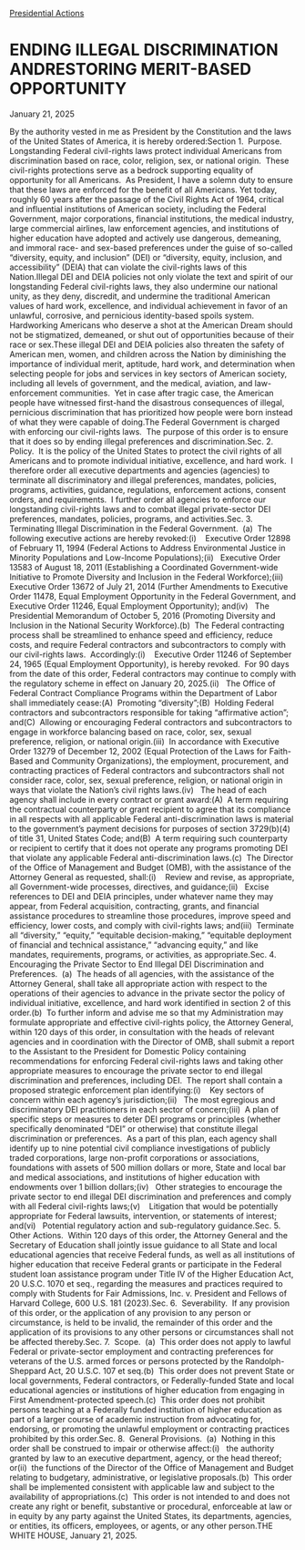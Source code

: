 [Presidential Actions](https://www.whitehouse.gov/presidential-actions/)

# 					ENDING ILLEGAL DISCRIMINATION ANDRESTORING MERIT-BASED OPPORTUNITY				

January 21, 2025

By the authority vested in me as President by the Constitution and the laws of the United States of America, it is hereby ordered:Section 1.  Purpose.  Longstanding Federal civil-rights laws protect individual Americans from discrimination based on race, color, religion, sex, or national origin.  These civil-rights protections serve as a bedrock supporting equality of opportunity for all Americans.  As President, I have a solemn duty to ensure that these laws are enforced for the benefit of all Americans. Yet today, roughly 60 years after the passage of the Civil Rights Act of 1964, critical and influential institutions of American society, including the Federal Government, major corporations, financial institutions, the medical industry, large commercial airlines, law enforcement agencies, and institutions of higher education have adopted and actively use dangerous, demeaning, and immoral race- and sex-based preferences under the guise of so-called “diversity, equity, and inclusion” (DEI) or “diversity, equity, inclusion, and accessibility” (DEIA) that can violate the civil-rights laws of this Nation.Illegal DEI and DEIA policies not only violate the text and spirit of our longstanding Federal civil-rights laws, they also undermine our national unity, as they deny, discredit, and undermine the traditional American values of hard work, excellence, and individual achievement in favor of an unlawful, corrosive, and pernicious identity-based spoils system.  Hardworking Americans who deserve a shot at the American Dream should not be stigmatized, demeaned, or shut out of opportunities because of their race or sex.These illegal DEI and DEIA policies also threaten the safety of American men, women, and children across the Nation by diminishing the importance of individual merit, aptitude, hard work, and determination when selecting people for jobs and services in key sectors of American society, including all levels of government, and the medical, aviation, and law-enforcement communities.  Yet in case after tragic case, the American people have witnessed first-hand the disastrous consequences of illegal, pernicious discrimination that has prioritized how people were born instead of what they were capable of doing.The Federal Government is charged with enforcing our civil-rights laws.  The purpose of this order is to ensure that it does so by ending illegal preferences and discrimination.Sec. 2.  Policy.  It is the policy of the United States to protect the civil rights of all Americans and to promote individual initiative, excellence, and hard work.  I therefore order all executive departments and agencies (agencies) to terminate all discriminatory and illegal preferences, mandates, policies, programs, activities, guidance, regulations, enforcement actions, consent orders, and requirements.  I further order all agencies to enforce our longstanding civil-rights laws and to combat illegal private-sector DEI preferences, mandates, policies, programs, and activities.Sec. 3.  Terminating Illegal Discrimination in the Federal Government.  (a)  The following executive actions are hereby revoked:(i)    Executive Order 12898 of February 11, 1994 (Federal Actions to Address Environmental Justice in Minority Populations and Low-Income Populations);(ii)   Executive Order 13583 of August 18, 2011 (Establishing a Coordinated Government-wide Initiative to Promote Diversity and Inclusion in the Federal Workforce);(iii)  Executive Order 13672 of July 21, 2014 (Further Amendments to Executive Order 11478, Equal Employment Opportunity in the Federal Government, and Executive Order 11246, Equal Employment Opportunity); and(iv)   The Presidential Memorandum of October 5, 2016 (Promoting Diversity and Inclusion in the National Security Workforce).(b)  The Federal contracting process shall be streamlined to enhance speed and efficiency, reduce costs, and require Federal contractors and subcontractors to comply with our civil-rights laws.  Accordingly:(i)    Executive Order 11246 of September 24, 1965 (Equal Employment Opportunity), is hereby revoked.  For 90 days from the date of this order, Federal contractors may continue to comply with the regulatory scheme in effect on January 20, 2025.(ii)   The Office of Federal Contract Compliance Programs within the Department of Labor shall immediately cease:(A)  Promoting “diversity”;(B)  Holding Federal contractors and subcontractors responsible for taking “affirmative action”; and(C)  Allowing or encouraging Federal contractors and subcontractors to engage in workforce balancing based on race, color, sex, sexual preference, religion, or national origin.(iii)  In accordance with Executive Order 13279 of December 12, 2002 (Equal Protection of the Laws for Faith-Based and Community Organizations), the employment, procurement, and contracting practices of Federal contractors and subcontractors shall not consider race, color, sex, sexual preference, religion, or national origin in ways that violate the Nation’s civil rights laws.(iv)   The head of each agency shall include in every contract or grant award:(A)  A term requiring the contractual counterparty or grant recipient to agree that its compliance in all respects with all applicable Federal anti-discrimination laws is material to the government’s payment decisions for purposes of section 3729(b)(4) of title 31, United States Code; and(B)  A term requiring such counterparty or recipient to certify that it does not operate any programs promoting DEI that violate any applicable Federal anti-discrimination laws.(c)  The Director of the Office of Management and Budget (OMB), with the assistance of the Attorney General as requested, shall:(i)    Review and revise, as appropriate, all Government-wide processes, directives, and guidance;(ii)   Excise references to DEI and DEIA principles, under whatever name they may appear, from Federal acquisition, contracting, grants, and financial assistance procedures to streamline those procedures, improve speed and efficiency, lower costs, and comply with civil-rights laws; and(iii)  Terminate all “diversity,” “equity,” “equitable decision-making,” “equitable deployment of financial and technical assistance,” “advancing equity,” and like mandates, requirements, programs, or activities, as appropriate.Sec. 4.  Encouraging the Private Sector to End Illegal DEI Discrimination and Preferences.  (a)  The heads of all agencies, with the assistance of the Attorney General, shall take all appropriate action with respect to the operations of their agencies to advance in the private sector the policy of individual initiative, excellence, and hard work identified in section 2 of this order.(b)  To further inform and advise me so that my Administration may formulate appropriate and effective civil-rights policy, the Attorney General, within 120 days of this order, in consultation with the heads of relevant agencies and in coordination with the Director of OMB, shall submit a report to the Assistant to the President for Domestic Policy containing recommendations for enforcing Federal civil-rights laws and taking other appropriate measures to encourage the private sector to end illegal discrimination and preferences, including DEI.  The report shall contain a proposed strategic enforcement plan identifying:(i)    Key sectors of concern within each agency’s jurisdiction;(ii)   The most egregious and discriminatory DEI practitioners in each sector of concern;(iii)  A plan of specific steps or measures to deter DEI programs or principles (whether specifically denominated “DEI” or otherwise) that constitute illegal discrimination or preferences.  As a part of this plan, each agency shall identify up to nine potential civil compliance investigations of publicly traded corporations, large non-profit corporations or associations, foundations with assets of 500 million dollars or more, State and local bar and medical associations, and institutions of higher education with endowments over 1 billion dollars;(iv)   Other strategies to encourage the private sector to end illegal DEI discrimination and preferences and comply with all Federal civil-rights laws;(v)    Litigation that would be potentially appropriate for Federal lawsuits, intervention, or statements of interest; and(vi)   Potential regulatory action and sub-regulatory guidance.Sec. 5.  Other Actions.  Within 120 days of this order, the Attorney General and the Secretary of Education shall jointly issue guidance to all State and local educational agencies that receive Federal funds, as well as all institutions of higher education that receive Federal grants or participate in the Federal student loan assistance program under Title IV of the Higher Education Act, 20 U.S.C. 1070 et seq., regarding the measures and practices required to comply with Students for Fair Admissions, Inc. v. President and Fellows of Harvard College, 600 U.S. 181 (2023).Sec. 6.  Severability.  If any provision of this order, or the application of any provision to any person or circumstance, is held to be invalid, the remainder of this order and the application of its provisions to any other persons or circumstances shall not be affected thereby.Sec. 7.  Scope.  (a)  This order does not apply to lawful Federal or private-sector employment and contracting preferences for veterans of the U.S. armed forces or persons protected by the Randolph-Sheppard Act, 20 U.S.C. 107 et seq.(b)  This order does not prevent State or local governments, Federal contractors, or Federally-funded State and local educational agencies or institutions of higher education from engaging in First Amendment-protected speech.(c)  This order does not prohibit persons teaching at a Federally funded institution of higher education as part of a larger course of academic instruction from advocating for, endorsing, or promoting the unlawful employment or contracting practices prohibited by this order.Sec. 8.  General Provisions.  (a)  Nothing in this order shall be construed to impair or otherwise affect:(i)   the authority granted by law to an executive department, agency, or the head thereof; or(ii)  the functions of the Director of the Office of Management and Budget relating to budgetary, administrative, or legislative proposals.(b)  This order shall be implemented consistent with applicable law and subject to the availability of appropriations.(c)  This order is not intended to and does not create any right or benefit, substantive or procedural, enforceable at law or in equity by any party against the United States, its departments, agencies, or entities, its officers, employees, or agents, or any other person.THE WHITE HOUSE, January 21, 2025.
